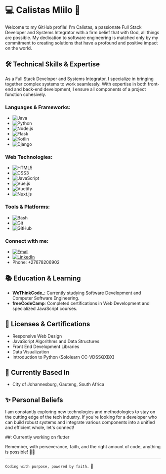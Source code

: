 # :computer: Calistas Mlilo :pray:

Welcome to my GitHub profile! I'm Calistas, a passionate Full Stack Developer and Systems Integrator with a firm belief that with God, all things are possible. My dedication to software engineering is matched only by my commitment to creating solutions that have a profound and positive impact on the world.

## :hammer_and_wrench: Technical Skills & Expertise
As a Full Stack Developer and Systems Integrator, I specialize in bringing together complex systems to work seamlessly. With expertise in both front-end and back-end development, I ensure all components of a project function cohesively.

### Languages & Frameworks:
- ![Java](https://img.shields.io/badge/Java-%23ED8B00.svg?&style=for-the-badge&logo=java&logoColor=white)
- ![Python](https://img.shields.io/badge/Python-%23FFD43B.svg?&style=for-the-badge&logo=python&logoColor=blue)
- ![Node.js](https://img.shields.io/badge/Node.js-%23339933.svg?&style=for-the-badge&logo=node.js&logoColor=white)
- ![Flask](https://img.shields.io/badge/Flask-%23000.svg?&style=for-the-badge&logo=flask&logoColor=white)
- ![Kotlin](https://img.shields.io/badge/Kotlin-%237F52FF.svg?&style=for-the-badge&logo=kotlin&logoColor=white)
- ![Django](https://img.shields.io/badge/Django-%23092E20.svg?&style=for-the-badge&logo=django&logoColor=white)

### Web Technologies:
- ![HTML5](https://img.shields.io/badge/HTML5-%23E34F26.svg?&style=for-the-badge&logo=html5&logoColor=white)
- ![CSS3](https://img.shields.io/badge/CSS3-%231572B6.svg?&style=for-the-badge&logo=css3&logoColor=white)
- ![JavaScript](https://img.shields.io/badge/JavaScript-%23F7DF1E.svg?&style=for-the-badge&logo=javascript&logoColor=black)
- ![Vue.js](https://img.shields.io/badge/Vue.js-%234FC08D.svg?&style=for-the-badge&logo=vue.js&logoColor=white)
- ![Vuetify](https://img.shields.io/badge/Vuetify-%231867C0.svg?&style=for-the-badge&logo=vuetify&logoColor=white)
- ![Nuxt.js](https://img.shields.io/badge/Nuxt.js-%2300DC82.svg?&style=for-the-badge&logo=nuxt.js&logoColor=white)

### Tools & Platforms:
- ![Bash](https://img.shields.io/badge/Bash-%234EAA25.svg?&style=for-the-badge&logo=gnu-bash&logoColor=white)
- ![Git](https://img.shields.io/badge/Git-%23F05032.svg?&style=for-the-badge&logo=git&logoColor=white)
- ![GitHub](https://img.shields.io/badge/GitHub-%23181717.svg?&style=for-the-badge&logo=github&logoColor=white)

### Connect with me:

- [![Email](https://img.shields.io/badge/Email-cmlilo2004%40gmail.com-D14836?style=for-the-badge&logo=gmail&logoColor=white)](mailto:cmlilo2004@gmail.com)
- [![LinkedIn](https://img.shields.io/badge/LinkedIn-calistas--mlilo--blue?style=for-the-badge&logo=linkedin)](https://www.linkedin.com/in/calistas-mlilo/)
- Phone: +27678206902

## :books: Education & Learning
- **WeThinkCode_**: Currently studying Software Development and Computer Software Engineering.
- **freeCodeCamp**: Completed certifications in Web Development and specialized JavaScript courses.

## :scroll: Licenses & Certifications
- Responsive Web Design
- JavaScript Algorithms and Data Structures
- Front End Development Libraries
- Data Visualization
- Introduction to Python (Sololearn CC-VDSSQXBX)

## :round_pushpin: Currently Based In
- City of Johannesburg, Gauteng, South Africa

## :sparkles: Personal Beliefs
I am constantly exploring new technologies and methodologies to stay on the cutting edge of the tech industry. If you're looking for a developer who can build robust systems and integrate various components into a unified and efficient whole, let's connect!

##: Currently working on flutter 


Remember, with perseverance, faith, and the right amount of code, anything is possible! 🚀✨

---
`Coding with purpose, powered by faith.` :rocket:
